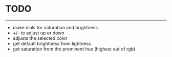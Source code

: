 # TODO
---
 - make dials for saturation and brightness
  - +/- to adjust up or down
  - adjusts the selected color
  - get default brightness from lightness
  - get saturation from the prominent hue (highest out of rgb)
